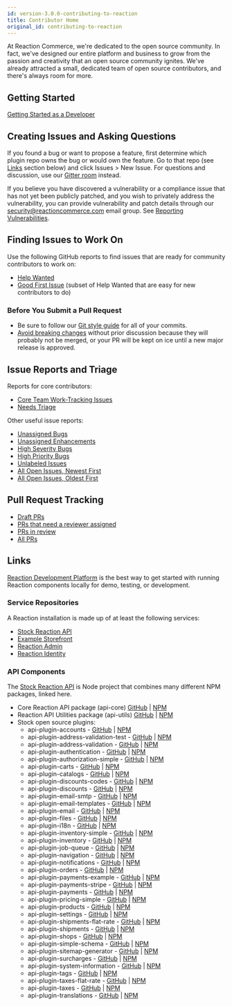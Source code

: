 ```yaml
---
id: version-3.0.0-contributing-to-reaction
title: Contributor Home
original_id: contributing-to-reaction
---
```


At Reaction Commerce, we're dedicated to the open source community. In fact, we've designed our entire platform and business to grow from the passion and creativity that an open source community ignites. We've already attracted a small, dedicated team of open source contributors, and there's always room for more.

## Getting Started

[Getting Started as a Developer](./getting-started-developing-with-reaction)

## Creating Issues and Asking Questions

If you found a bug or want to propose a feature, first determine which plugin repo owns the bug or would own the feature. Go to that repo (see [Links](#links) section below) and click Issues > New Issue. For questions and discussion, use our [Gitter room](https://gitter.im/reactioncommerce/reaction) instead.

If you believe you have discovered a vulnerability or a compliance issue that has not yet been publicly patched, and you wish to privately address the vulnerability, you can provide vulnerability and patch details through our security@reactioncommerce.com email group. See [Reporting Vulnerabilities](./reporting-vulnerabilities).

## Finding Issues to Work On

Use the following GitHub reports to find issues that are ready for community contributors to work on:

- <a href="https://github.com/issues?q=is%3Aopen+is%3Aissue+archived%3Afalse+user%3Areactioncommerce+is%3Apublic+no%3Aassignee+label%3A%22help+wanted%22+" target="_blank">Help Wanted</a>
- <a href="https://github.com/issues?q=is%3Aopen+is%3Aissue+archived%3Afalse+user%3Areactioncommerce+is%3Apublic+no%3Aassignee+label%3A%22good+first+issue%22+" target="_blank">Good First Issue</a> (subset of Help Wanted that are easy for new contributors to do)

### Before You Submit a Pull Request

- Be sure to follow our [Git style guide](./git-style-guide) for all of your commits.
- [Avoid breaking changes](./devs-breaking-changes) without prior discussion because they will probably not be merged, or your PR will be kept on ice until a new major release is approved.

## Issue Reports and Triage

Reports for core contributors:
- <a href="https://github.com/issues?q=is%3Aopen+is%3Aissue+archived%3Afalse+user%3Areactioncommerce+is%3Apublic+no%3Aassignee+label%3A%22core+work%22+" target="_blank">Core Team Work-Tracking Issues</a>
- <a href="https://github.com/issues?q=is%3Aopen+is%3Aissue+archived%3Afalse+user%3Areactioncommerce+is%3Apublic+no%3Aassignee+label%3A%22needs+triage%22" target="_blank">Needs Triage</a>

Other useful issue reports:
- <a href="https://github.com/issues?q=is%3Aopen+is%3Aissue+archived%3Afalse+user%3Areactioncommerce+is%3Apublic+no%3Aassignee+label%3A%22bug%22+" target="_blank">Unassigned Bugs</a>
- <a href="https://github.com/issues?q=is%3Aopen+is%3Aissue+archived%3Afalse+user%3Areactioncommerce+is%3Apublic+no%3Aassignee+label%3Aenhancement+" target="_blank">Unassigned Enhancements</a>
- <a href="https://github.com/issues?q=is%3Aopen+is%3Aissue+archived%3Afalse+user%3Areactioncommerce+is%3Apublic+label%3Abug+label%3A%22severity+high%22+" target="_blank">High Severity Bugs</a>
- <a href="https://github.com/issues?q=is%3Aopen+is%3Aissue+archived%3Afalse+user%3Areactioncommerce+is%3Apublic+label%3Abug+label%3A%22priority+high%22+" target="_blank">High Priority Bugs</a>
- <a href="https://github.com/issues?q=is%3Aopen+is%3Aissue+archived%3Afalse+user%3Areactioncommerce+is%3Apublic+no%3Alabel+" target="_blank">Unlabeled Issues</a>
- <a href="https://github.com/issues?q=is%3Aopen+is%3Aissue+archived%3Afalse+user%3Areactioncommerce+is%3Apublic" target="_blank">All Open Issues, Newest First</a>
- <a href="https://github.com/issues?q=is%3Aopen+is%3Aissue+archived%3Afalse+user%3Areactioncommerce+is%3Apublic+sort%3Acreated-asc" target="_blank">All Open Issues, Oldest First</a>

## Pull Request Tracking

- <a href="https://github.com/pulls?q=is%3Aopen+is%3Apr+archived%3Afalse+user%3Areactioncommerce+is%3Apublic+draft%3Atrue+" target="_blank">Draft PRs</a>
- <a href="https://github.com/pulls?q=is%3Aopen+is%3Apr+archived%3Afalse+user%3Areactioncommerce+is%3Apublic+review%3Anone+draft%3Afalse" target="_blank">PRs that need a reviewer assigned</a>
- <a href="https://github.com/pulls?q=is%3Aopen+is%3Apr+archived%3Afalse+user%3Areactioncommerce+is%3Apublic+-review%3Anone+draft%3Afalse+" target="_blank">PRs in review</a>
- <a href="https://github.com/pulls?q=is%3Aopen+is%3Apr+archived%3Afalse+user%3Areactioncommerce+is%3Apublic" target="_blank">All PRs</a>

## Links

[Reaction Development Platform](https://github.com/reactioncommerce/reaction-development-platform) is the best way to get started with running Reaction components locally for demo, testing, or development.

### Service Repositories

A Reaction installation is made up of at least the following services:

- <a href="https://github.com/reactioncommerce/reaction" target="_blank">Stock Reaction API</a>
- <a href="https://github.com/reactioncommerce/example-storefront" target="_blank">Example Storefront</a>
- <a href="https://github.com/reactioncommerce/reaction-admin" target="_blank">Reaction Admin</a>
- <a href="https://github.com/reactioncommerce/reaction-identity" target="_blank">Reaction Identity</a>

### API Components

The <a href="https://github.com/reactioncommerce/reaction" target="_blank">Stock Reaction API</a> is Node project that combines many different NPM packages, linked here.

- Core Reaction API package (api-core) [GitHub](https://github.com/reactioncommerce/api-core) | [NPM](https://www.npmjs.com/package/@reactioncommerce/api-core)
- Reaction API Utilities package (api-utils) [GitHub](https://github.com/reactioncommerce/api-utils) | [NPM](https://www.npmjs.com/package/@reactioncommerce/api-utils)
- Stock open source plugins:
  - api-plugin-accounts - [GitHub](https://github.com/reactioncommerce/api-plugin-accounts) | [NPM](https://www.npmjs.com/package/@reactioncommerce/api-plugin-accounts)
  - api-plugin-address-validation-test - [GitHub](https://github.com/reactioncommerce/api-plugin-address-validation-test) | [NPM](https://www.npmjs.com/package/@reactioncommerce/api-plugin-address-validation-test)
  - api-plugin-address-validation - [GitHub](https://github.com/reactioncommerce/api-plugin-address-validation) | [NPM](https://www.npmjs.com/package/@reactioncommerce/api-plugin-address-validation)
  - api-plugin-authentication - [GitHub](https://github.com/reactioncommerce/api-plugin-authentication) | [NPM](https://www.npmjs.com/package/@reactioncommerce/api-plugin-authentication)
  - api-plugin-authorization-simple - [GitHub](https://github.com/reactioncommerce/api-plugin-authorization-simple) | [NPM](https://www.npmjs.com/package/@reactioncommerce/api-plugin-authorization-simple)
  - api-plugin-carts - [GitHub](https://github.com/reactioncommerce/api-plugin-carts) | [NPM](https://www.npmjs.com/package/@reactioncommerce/api-plugin-carts)
  - api-plugin-catalogs - [GitHub](https://github.com/reactioncommerce/api-plugin-catalogs) | [NPM](https://www.npmjs.com/package/@reactioncommerce/api-plugin-catalogs)
  - api-plugin-discounts-codes - [GitHub](https://github.com/reactioncommerce/api-plugin-discounts-codes) | [NPM](https://www.npmjs.com/package/@reactioncommerce/api-plugin-discounts-codes)
  - api-plugin-discounts - [GitHub](https://github.com/reactioncommerce/api-plugin-discounts) | [NPM](https://www.npmjs.com/package/@reactioncommerce/api-plugin-discounts)
  - api-plugin-email-smtp - [GitHub](https://github.com/reactioncommerce/api-plugin-email-smtp) | [NPM](https://www.npmjs.com/package/@reactioncommerce/api-plugin-email-smtp)
  - api-plugin-email-templates - [GitHub](https://github.com/reactioncommerce/api-plugin-email-templates) | [NPM](https://www.npmjs.com/package/@reactioncommerce/api-plugin-email-templates)
  - api-plugin-email - [GitHub](https://github.com/reactioncommerce/api-plugin-email) | [NPM](https://www.npmjs.com/package/@reactioncommerce/api-plugin-email)
  - api-plugin-files - [GitHub](https://github.com/reactioncommerce/api-plugin-files) | [NPM](https://www.npmjs.com/package/@reactioncommerce/api-plugin-files)
  - api-plugin-i18n - [GitHub](https://github.com/reactioncommerce/api-plugin-i18n) | [NPM](https://www.npmjs.com/package/@reactioncommerce/api-plugin-i18n)
  - api-plugin-inventory-simple - [GitHub](https://github.com/reactioncommerce/api-plugin-inventory-simple) | [NPM](https://www.npmjs.com/package/@reactioncommerce/api-plugin-inventory-simple)
  - api-plugin-inventory - [GitHub](https://github.com/reactioncommerce/api-plugin-inventory) | [NPM](https://www.npmjs.com/package/@reactioncommerce/api-plugin-inventory)
  - api-plugin-job-queue - [GitHub](https://github.com/reactioncommerce/api-plugin-job-queue) | [NPM](https://www.npmjs.com/package/@reactioncommerce/api-plugin-job-queue)
  - api-plugin-navigation - [GitHub](https://github.com/reactioncommerce/api-plugin-navigation) | [NPM](https://www.npmjs.com/package/@reactioncommerce/api-plugin-navigation)
  - api-plugin-notifications - [GitHub](https://github.com/reactioncommerce/api-plugin-notifications) | [NPM](https://www.npmjs.com/package/@reactioncommerce/api-plugin-notifications)
  - api-plugin-orders - [GitHub](https://github.com/reactioncommerce/api-plugin-orders) | [NPM](https://www.npmjs.com/package/@reactioncommerce/api-plugin-orders)
  - api-plugin-payments-example - [GitHub](https://github.com/reactioncommerce/api-plugin-payments-example) | [NPM](https://www.npmjs.com/package/@reactioncommerce/api-plugin-payments-example)
  - api-plugin-payments-stripe - [GitHub](https://github.com/reactioncommerce/api-plugin-payments-stripe) | [NPM](https://www.npmjs.com/package/@reactioncommerce/api-plugin-payments-stripe)
  - api-plugin-payments - [GitHub](https://github.com/reactioncommerce/api-plugin-payments) | [NPM](https://www.npmjs.com/package/@reactioncommerce/api-plugin-payments)
  - api-plugin-pricing-simple - [GitHub](https://github.com/reactioncommerce/api-plugin-pricing-simple) | [NPM](https://www.npmjs.com/package/@reactioncommerce/api-plugin-pricing-simple)
  - api-plugin-products - [GitHub](https://github.com/reactioncommerce/api-plugin-products) | [NPM](https://www.npmjs.com/package/@reactioncommerce/api-plugin-products)
  - api-plugin-settings - [GitHub](https://github.com/reactioncommerce/api-plugin-settings) | [NPM](https://www.npmjs.com/package/@reactioncommerce/api-plugin-settings)
  - api-plugin-shipments-flat-rate - [GitHub](https://github.com/reactioncommerce/api-plugin-shipments-flat-rate) | [NPM](https://www.npmjs.com/package/@reactioncommerce/api-plugin-shipments-flat-rate)
  - api-plugin-shipments - [GitHub](https://github.com/reactioncommerce/api-plugin-shipments) | [NPM](https://www.npmjs.com/package/@reactioncommerce/api-plugin-shipments)
  - api-plugin-shops - [GitHub](https://github.com/reactioncommerce/api-plugin-shops) | [NPM](https://www.npmjs.com/package/@reactioncommerce/api-plugin-shops)
  - api-plugin-simple-schema - [GitHub](https://github.com/reactioncommerce/api-plugin-simple-schema) | [NPM](https://www.npmjs.com/package/@reactioncommerce/api-plugin-simple-schema)
  - api-plugin-sitemap-generator - [GitHub](https://github.com/reactioncommerce/api-plugin-sitemap-generator) | [NPM](https://www.npmjs.com/package/@reactioncommerce/api-plugin-sitemap-generator)
  - api-plugin-surcharges - [GitHub](https://github.com/reactioncommerce/api-plugin-surcharges) | [NPM](https://www.npmjs.com/package/@reactioncommerce/api-plugin-surcharges)
  - api-plugin-system-information - [GitHub](https://github.com/reactioncommerce/api-plugin-system-information) | [NPM](https://www.npmjs.com/package/@reactioncommerce/api-plugin-system-information)
  - api-plugin-tags - [GitHub](https://github.com/reactioncommerce/api-plugin-tags) | [NPM](https://www.npmjs.com/package/@reactioncommerce/api-plugin-tags)
  - api-plugin-taxes-flat-rate - [GitHub](https://github.com/reactioncommerce/api-plugin-taxes-flat-rate) | [NPM](https://www.npmjs.com/package/@reactioncommerce/api-plugin-taxes-flat-rate)
  - api-plugin-taxes - [GitHub](https://github.com/reactioncommerce/api-plugin-taxes) | [NPM](https://www.npmjs.com/package/@reactioncommerce/api-plugin-taxes)
  - api-plugin-translations - [GitHub](https://github.com/reactioncommerce/api-plugin-translations) | [NPM](https://www.npmjs.com/package/@reactioncommerce/api-plugin-translations)
